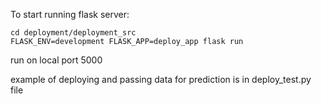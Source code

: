 To start running flask server:
```
cd deployment/deployment_src
FLASK_ENV=development FLASK_APP=deploy_app flask run
```
run on local port 5000

example of deploying and passing data for prediction is in deploy_test.py file